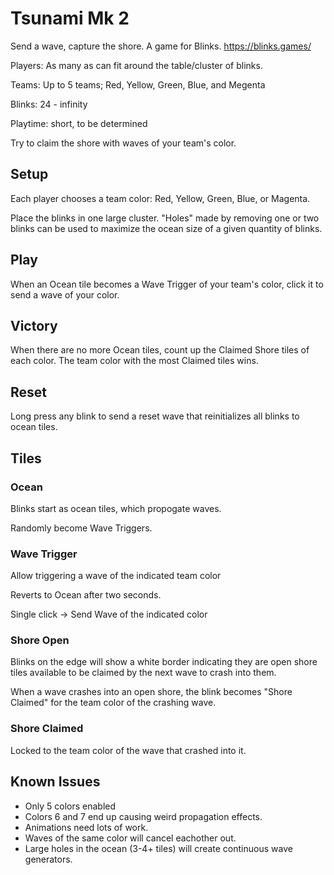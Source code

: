# Tsunami Mk 2

Send a wave, capture the shore. A game for Blinks. https://blinks.games/

Players: As many as can fit around the table/cluster of blinks.

Teams: Up to 5 teams; Red, Yellow, Green, Blue, and Megenta

Blinks: 24 - infinity  

Playtime: short, to be determined

Try to claim the shore with waves of your team's color.

## Setup

Each player chooses a team color: Red, Yellow, Green, Blue, or Magenta.

Place the blinks in one large cluster.  "Holes" made by removing one or two blinks can be used to maximize the ocean size of a given quantity of blinks.

## Play

When an Ocean tile becomes a Wave Trigger of your team's color, click it to send a wave of your color.

## Victory

When there are no more Ocean tiles, count up the Claimed Shore tiles of each color. The team color with the most Claimed tiles wins.

## Reset

Long press any blink to send a reset wave that reinitializes all blinks to ocean tiles.


## Tiles

### Ocean

Blinks start as ocean tiles, which propogate waves.

Randomly become Wave Triggers.

### Wave Trigger

Allow triggering a wave of the indicated team color

Reverts to Ocean after two seconds.

Single click -> Send Wave of the indicated color

### Shore Open

Blinks on the edge will show a white border indicating they are open shore tiles available to be claimed by the next wave to crash into them.

When a wave crashes into an open shore, the blink becomes "Shore Claimed" for the team color of the crashing wave.

### Shore Claimed

Locked to the team color of the wave that crashed into it.

## Known Issues

- Only 5 colors enabled
- Colors 6 and 7 end up causing weird propagation effects.
- Animations need lots of work.
- Waves of the same color will cancel eachother out.
- Large holes in the ocean (3-4+ tiles) will create continuous wave generators.
